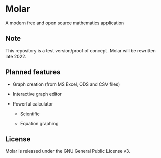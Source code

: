 # Molar
A modern free and open source mathematics application

## Note
This repository is a test version/proof of concept. Molar will be rewritten late 2022.

## Planned features
- Graph creation (from MS Excel, ODS and CSV files)

- Interactive graph editor

- Powerful calculator

  - Scientific
  
  - Equation graphing

## License
Molar is released under the GNU General Public License v3.
